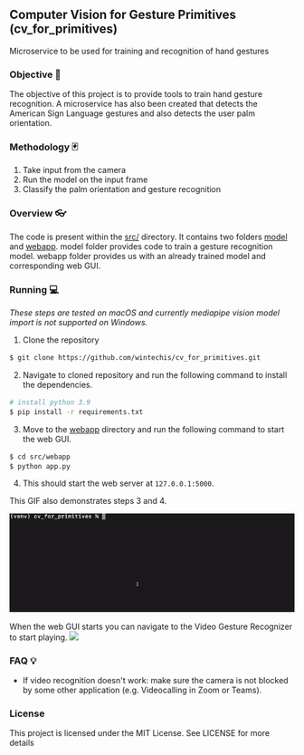 ## Computer Vision for Gesture Primitives (cv_for_primitives)
Microservice to be used for training and recognition of hand gestures
### Objective 🎯
The objective of this project is to provide tools to train hand gesture recognition. A microservice has also been created
that detects the American Sign Language gestures and also detects the user palm orientation.

### Methodology 🃏
1. Take input from the camera
2. Run the model on the input frame
3. Classify the palm orientation and gesture recognition

### Overview 👓
The code is present within the [src/](src) directory. 
It contains two folders [model](src/model) and [webapp](src/webapp). 
model folder provides code to train a gesture recognition model. 
webapp folder provides us with an already trained model and corresponding web GUI. 

### Running 💻

_These steps are tested on macOS and currently mediapipe vision model import is not supported on Windows._

1. Clone the repository

```bash
$ git clone https://github.com/wintechis/cv_for_primitives.git
```
2. Navigate to cloned repository and run the following command to install the dependencies. 

```bash
# install python 3.9 
$ pip install -r requirements.txt
```
3. Move to the [webapp](src/webapp) directory and run the following command to start the web GUI. 
```bash
$ cd src/webapp
$ python app.py
```
4. This should start the web server at `127.0.0.1:5000`. 

This GIF also demonstrates steps 3 and 4.

![](blob/how-to-run.gif)

When the web GUI starts you can navigate to the Video Gesture Recognizer to start playing. 
![](blob/gesture-recognizer.gif)

### FAQ 💡
* If video recognition doesn't work: make sure the camera is not blocked by some other application (e.g. Videocalling in Zoom or Teams).
### License
This project is licensed under the MIT License. See LICENSE for more details
         
     

             







